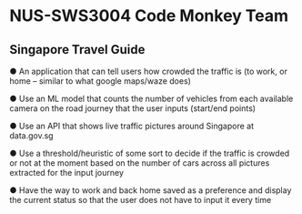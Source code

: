 # NUS-SWS3004 Code Monkey Team

## Singapore Travel Guide

● An application that can tell users how crowded the traffic is (to work, or home – similar to what google maps/waze does)

● Use an ML model that counts the number of vehicles from each available camera on the road journey that the user inputs (start/end points)

● Use an API that shows live traffic pictures around Singapore at data.gov.sg

● Use a threshold/heuristic of some sort to decide if the traffic is crowded or not at the moment based on the number of cars across all pictures extracted for the input journey

● Have the way to work and back home saved as a preference and display the current status so that the user does not have to input it every time
